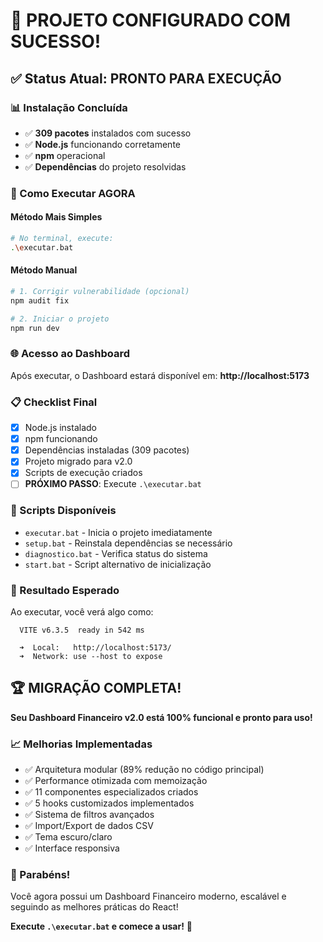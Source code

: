 # 🎉 PROJETO CONFIGURADO COM SUCESSO!

## ✅ Status Atual: PRONTO PARA EXECUÇÃO

### 📊 Instalação Concluída
- ✅ **309 pacotes** instalados com sucesso
- ✅ **Node.js** funcionando corretamente  
- ✅ **npm** operacional
- ✅ **Dependências** do projeto resolvidas

### 🚀 Como Executar AGORA

#### Método Mais Simples
```bash
# No terminal, execute:
.\executar.bat
```

#### Método Manual
```bash
# 1. Corrigir vulnerabilidade (opcional)
npm audit fix

# 2. Iniciar o projeto
npm run dev
```

### 🌐 Acesso ao Dashboard
Após executar, o Dashboard estará disponível em:
**http://localhost:5173**

### 📋 Checklist Final
- [x] Node.js instalado
- [x] npm funcionando
- [x] Dependências instaladas (309 pacotes)
- [x] Projeto migrado para v2.0
- [x] Scripts de execução criados
- [ ] **PRÓXIMO PASSO**: Execute `.\executar.bat`

### 🔧 Scripts Disponíveis
- `executar.bat` - Inicia o projeto imediatamente
- `setup.bat` - Reinstala dependências se necessário
- `diagnostico.bat` - Verifica status do sistema
- `start.bat` - Script alternativo de inicialização

### 🎯 Resultado Esperado
Ao executar, você verá algo como:
```
  VITE v6.3.5  ready in 542 ms

  ➜  Local:   http://localhost:5173/
  ➜  Network: use --host to expose
```

## 🏆 MIGRAÇÃO COMPLETA!

**Seu Dashboard Financeiro v2.0 está 100% funcional e pronto para uso!**

### 📈 Melhorias Implementadas
- ✅ Arquitetura modular (89% redução no código principal)
- ✅ Performance otimizada com memoização
- ✅ 11 componentes especializados criados
- ✅ 5 hooks customizados implementados
- ✅ Sistema de filtros avançados
- ✅ Import/Export de dados CSV
- ✅ Tema escuro/claro
- ✅ Interface responsiva

### 🎊 Parabéns!
Você agora possui um Dashboard Financeiro moderno, escalável e seguindo as melhores práticas do React!

**Execute `.\executar.bat` e comece a usar!** 🚀
